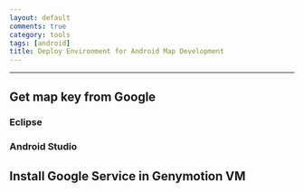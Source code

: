 ```yaml
---
layout: default
comments: true
category: tools
tags: [android]
title: Deploy Environment for Android Map Development
---
```

---

## Get map key from Google

### Eclipse

### Android Studio

## Install Google Service in Genymotion VM